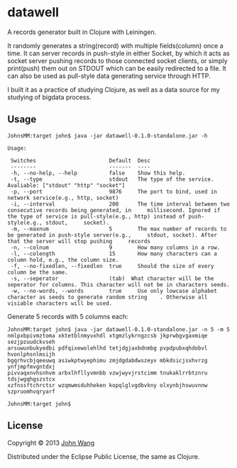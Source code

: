 # datawell

A records generator built in Clojure with Leiningen. 

It randomly generates a string(record) with multiple fields(column) once a time. It can server records in push-style in either Socket, by which it acts as socket server pushing records to those connected socket clients, or simply print(push) them out on STDOUT which can be easily redirected to a file. It can also be used as pull-style data generating service through HTTP. 

I built it as a practice of studying Clojure, as well as a data source for my studying of bigdata process.

## Usage
    
    JohnsMM:target john$ java -jar datawell-0.1.0-standalone.jar -h

    Usage:
    
     Switches                       Default  Desc 
     --------                       -------  ----                            
     -h, --no-help, --help          false    Show this help.
     -t, --type                     stdout   The type of the service. Avaliable: ["stdout" "http" "socket"] 
     -p, --port                     9876     The port to bind, used in network service(e.g., http, socket) 
     -i, --interval                 200      The time interval between two consecutive records being generated, in     millisecond. Ignored if the type of service is pull-style(e.g., http) instead of push-style(e.g., stdout,     socket). 
     -m, --maxnum                   5        The max number of records to be generated in push-style server(e.g.,     stdout, socket). After that the server will stop pushing     records                                                    
     -n, --colnum                   9        How many columns in a row.   
     -l, --colength                 15       How many characters can a column hold, e.g., the column size.
     -f, --no-fixedlen, --fixedlen  true     Should the size of every column be the same. 
     -s, --seperator                (tab)  What character will be the seperator for columns. This character will not be in characters seeds.                              
     -w, --no-words, --words        true     Use only lowcase alphabet character as seeds to generate random string    . Otherwise all visiable characters will be used.

Generate 5 records with 5 columns each:

    JohnsMM:target john$ java -jar datawell-0.1.0-standalone.jar -n 5 -m 5
    nmlpxbpivmztoma xktetblnmyvxhdl xtgmzlykrngzcsb jkprwbgvgaxmiqe sezjpzuudckvseh
    arsuwunbukyedbi pdfqixewolehlhd tetjdgjaxbdnmbg pvpdpubxqhdobvl hvonlphsnlmsijh
    bgqrhvcbjqeeuwq asiwkptwyephimu zmjdgdabdwszeyv mbkdsicjsxhvrzg ynfjmpfmvgntdxj
    pivvaqxnvhsnhvm arbxlhfllyvmnbb vzwjwyvjrstcimm tnukaklrrbtznru tdsjwgqhgszstcx
    xzfnssftchrctsr wzqmwmsduhheken kopqlglvgdbvkny olxynbjhswuvnnw szpruomhvqryarf

    JohnsMM:target john$ 

## License

Copyright © 2013 [John Wang](http://wangjinquan.me "John Wang's Blog")

Distributed under the Eclipse Public License, the same as Clojure.

